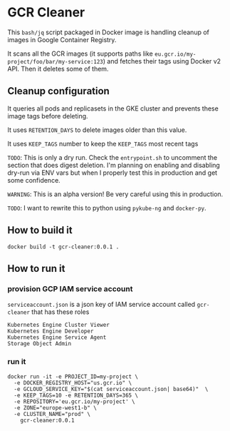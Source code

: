 # GCR Cleaner
This `bash/jq` script packaged in Docker image is handling cleanup of images in Google Container Registry.

It scans all the GCR images (it supports paths like `eu.gcr.io/my-project/foo/bar/my-service:123`) and fetches their tags using Docker v2 API. Then it deletes some of them.

## Cleanup configuration

It queries all pods and replicasets in the GKE cluster and prevents these image tags before deleting.

It uses `RETENTION_DAYS` to delete images older than this value.

It uses `KEEP_TAGS` number to keep the `KEEP_TAGS` most recent tags

`TODO`: This is only a dry run. Check the `entrypoint.sh` to uncomment the section that does digest deletion. I'm planning on enabling and disabling dry-run via ENV vars but when I properly test this in production and get some confidence.

`WARNING`: This is an alpha version! Be very careful using this in production.

`TODO`: I want to rewrite this to python using `pykube-ng` and `docker-py`.

## How to build it
```
docker build -t gcr-cleaner:0.0.1 .
```

## How to run it

### provision GCP IAM service account
`serviceaccount.json` is a json key of IAM service account called `gcr-cleaner` that has these roles

```
Kubernetes Engine Cluster Viewer
Kubernetes Engine Developer
Kubernetes Engine Service Agent
Storage Object Admin
```

### run it

```
docker run -it -e PROJECT_ID=my-project \
  -e DOCKER_REGISTRY_HOST="us.gcr.io" \
  -e GCLOUD_SERVICE_KEY="$(cat serviceaccount.json| base64)"  \
  -e KEEP_TAGS=10 -e RETENTION_DAYS=365 \
  -e REPOSITORY='eu.gcr.io/my-project' \
  -e ZONE="europe-west1-b" \
  -e CLUSTER_NAME="prod" \
    gcr-cleaner:0.0.1
```
